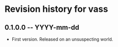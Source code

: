# Revision history for vass

## 0.1.0.0 -- YYYY-mm-dd

* First version. Released on an unsuspecting world.
